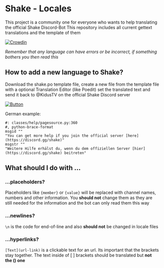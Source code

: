 # Shake - Locales

This project is a community one for everyone who wants to help translating the official Shake Discord-Bot
This repository includes all current gettext translations and the template of them

[![Crowdin](https://badges.crowdin.net/shake-bot/localized.svg)](https://crowdin.com/project/shake-bot)

_Remember that any language can have errors or be incorrect, if something bothers you then read this_

## How to add a new language to Shake?

Download the shake.po template file, create a new file from the template file with a optional Translation Editor (like Poedit) set the translated text and send it back to @KidusTV on the official Shake Discord server

[![Button](https://readme-components.vercel.app/api?component=button&text=Join%20Developer%20Server&fill=6175f5&textfill=ffffff&size=small)](https://discord.gg/hMBPhYsXkc)

German example:

```po
#: classes/help/pagesource.py:360
#, python-brace-format
msgid ""
"You can get more help if you join the official server [here](https://discord.gg/shake)"
msgstr ""
"Weitere Hilfe erhälst du, wenn du dem offiziellen Server [hier](https://discord.gg/shake) beitreten"
```

## What should I do with ...

### ...placeholders?

Placeholders like `{member}` or `{value}` will be replaced with channel names, numbers and other information. You **should not** change them as they are still needed for the information and the bot can only read them this way

### ...newlines?

`\n` is the code for end-of-line and also **should not** be changed in locale files

### ...hyperlinks?

`[Text](url-link)` is a clickable text for an url. Its important that the brackets [ ]() stay together. The text inside of [ ] brackets should be translated but **not the () one**
